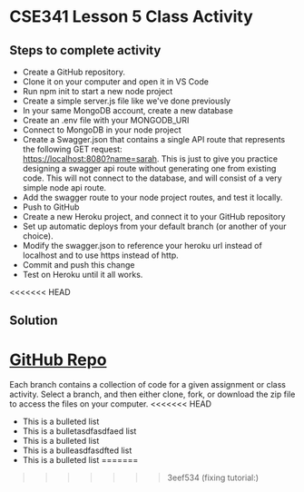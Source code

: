 # CSE341 Lesson 5 Class Activity

## Steps to complete activity

- Create a GitHub repository.
- Clone it on your computer and open it in VS Code
- Run npm init to start a new node project
- Create a simple server.js file like we've done previously
- In your same MongoDB account, create a new database
- Create an .env file with your MONGODB_URI
- Connect to MongoDB in your node project
- Create a Swagger.json that contains a single API route that represents the following GET request:  
  [https://localhost:8080?name=sarah](https://localhost:8080?name=sarah). This is just to give you practice designing a swagger api route without generating one from existing code. This will not connect to the database, and will consist of a very simple node api route.
- Add the swagger route to your node project routes, and test it locally.
- Push to GitHub
- Create a new Heroku project, and connect it to your GitHub repository
- Set up automatic deploys from your default branch (or another of your choice).
- Modify the swagger.json to reference your heroku url instead of localhost and to use https instead of http.
- Commit and push this change
- Test on Heroku until it all works.

<<<<<<< HEAD
## Solution

[GitHub Repo](https://github.com/byui-cse/cse341-code-student/tree/L05-class-complete)
=======
Each branch contains a collection of code for a given assignment or class activity. Select a branch, and then either clone, fork, or download the zip file to access the files on your computer.
<<<<<<< HEAD

- This is a bulleted list
- This is a bulletasdfasdfaed list
- This is a bulleted list
- This is a bulleasdfasdfted list
- This is a bulleted list
=======
>>>>>>> 3eef534 (fixing tutorial:)
